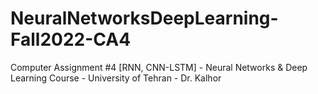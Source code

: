 # NeuralNetworksDeepLearning-Fall2022-CA4
Computer Assignment #4 [RNN, CNN-LSTM] - Neural Networks &amp; Deep Learning Course - University of Tehran - Dr. Kalhor
